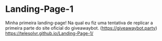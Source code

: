# Landing-Page-1
Minha primeira landing-page! Na qual eu fiz uma tentativa de replicar a primeira parte do site oficial do giveawaybot. (https://giveawaybot.party)
https://telesolvr.github.io/Landing-Page-1/
